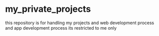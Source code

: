 # my_private_projects
this repository is for handling my projects and web development process and app development process its restricted to me only
